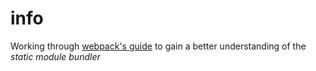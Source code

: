 # info

Working through [webpack's guide](https://webpack.js.org/guides/) to gain a better understanding of the *static module bundler*

